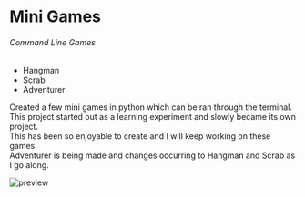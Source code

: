 # Mini Games
###### Command Line Games
- Hangman
- Scrab
- Adventurer

Created a few mini games in python which can be ran through the terminal.  
This project started out as a learning experiment and slowly became its own project.  
This has been so enjoyable to create and I will keep working on these games.  
Adventurer is being made and changes occurring to Hangman and Scrab as I go along.  

![preview](https://puu.sh/AxIyV/ef9ce537c2.png)
